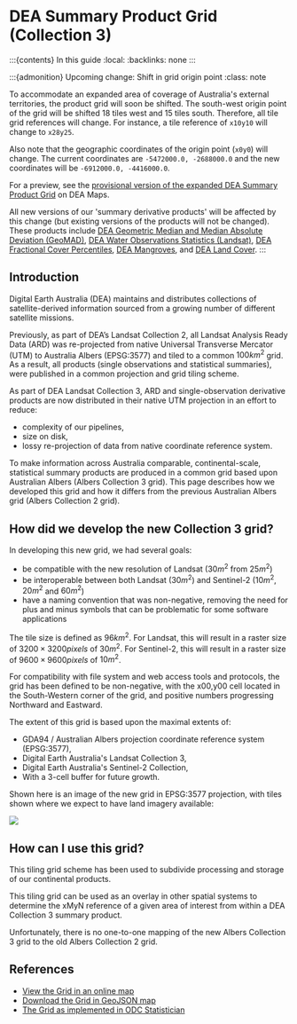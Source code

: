 # DEA Summary Product Grid (Collection 3)

:::{contents} In this guide
:local:
:backlinks: none
:::

:::{admonition} Upcoming change: Shift in grid origin point
:class: note

To accommodate an expanded area of coverage of Australia's external territories, the product grid will soon be shifted. The south-west origin point of the grid will be shifted 18 tiles west and 15 tiles south. Therefore, all tile grid references will change. For instance, a tile reference of `x10y10` will change to `x28y25`.

Also note that the geographic coordinates of the origin point (`x0y0`) will change. The current coordinates are `-5472000.0, -2688000.0` and the new coordinates will be `-6912000.0, -4416000.0`.

For a preview, see the [provisional version of the expanded DEA Summary Product Grid](https://maps.dea.ga.gov.au/#share=s-avXJqwjUtf55qGUmweYY5KYoVnI) on DEA Maps.

All new versions of our 'summary derivative products' will be affected by this change (but existing versions of the products will not be changed). These products include [DEA Geometric Median and Median Absolute Deviation (GeoMAD)](/data/product/dea-geometric-median-and-median-absolute-deviation-landsat/), [DEA Water Observations Statistics (Landsat)](/data/product/dea-water-observations-statistics-landsat/), [DEA Fractional Cover Percentiles](/data/product/dea-fractional-cover-percentiles-landsat/), [DEA Mangroves](/data/product/dea-mangrove-canopy-cover-landsat/), and [DEA Land Cover](/data/product/dea-land-cover-landsat/).
:::

## Introduction

Digital Earth Australia (DEA) maintains and distributes collections of
satellite-derived information sourced from a growing number of different
satellite missions.

Previously, as part of DEA’s Landsat Collection 2, all Landsat Analysis
Ready Data (ARD) was re-projected from native Universal Transverse
Mercator (UTM) to Australia Albers (EPSG:3577) and tiled to a common
$100km^2$ grid. As a result, all products (single observations and
statistical summaries), were published in a common projection and grid tiling scheme.

As part of DEA Landsat Collection 3, ARD and single-observation
derivative products are now distributed in their native UTM projection
in an effort to reduce:

* complexity of our pipelines,
* size on disk,
* lossy re-projection of data from native coordinate reference system.

To make information across Australia comparable, continental-scale, 
statistical summary products are produced in a common grid based upon 
Australian Albers (Albers Collection 3 grid). This page
describes how we developed this grid and how it differs from the
previous Australian Albers grid (Albers Collection 2 grid).

## How did we develop the new Collection 3 grid?

In developing this new grid, we had several goals:

* be compatible with the new resolution of Landsat ($30m^2$ from
   $25m^2$)
* be interoperable between both Landsat ($30m^2$) and Sentinel-2
   ($10m^2$, $20m^2$ and $60m^2$)
* have a naming convention that was non-negative, removing the need for
   plus and minus symbols that can be problematic for some software applications

The tile size is defined as $96km^2$. For Landsat, this will result
in a raster size of $3200 \times 3200 pixels$ of $30m^2$. For 
Sentinel-2, this will result in a raster size of $9600 \times 9600 pixels$ 
of $10m^2$.

For compatibility with file system and web access tools and protocols,
the grid has been defined to be non-negative, with the x00,y00 cell
located in the South-Western corner of the grid, and positive numbers
progressing Northward and Eastward.

The extent of this grid is based upon the maximal extents of:

* GDA94 / Australian Albers projection coordinate reference system
  (EPSG:3577),
* Digital Earth Australia's Landsat Collection 3,
* Digital Earth Australia's Sentinel-2 Collection,
* With a 3-cell buffer for future growth.

Shown here is an image of the new grid in EPSG:3577 projection, with tiles shown
where we expect to have land imagery available:

![](/_files/reference/collection_3_grid.jpeg)

## How can I use this grid?

This tiling grid scheme has been used to subdivide processing and
storage of our continental products.

This tiling grid can be used as an overlay in other spatial systems to
determine the xMyN reference of a given area of interest from within a
DEA Collection 3 summary product.

Unfortunately, there is no one-to-one mapping of the new Albers
Collection 3 grid to the old Albers Collection 2 grid.

## References

* [View the Grid in an online map](https://maps.dea.ga.gov.au/#share=s-yUPQrYI0zfAYDldoQSqxzHjpeKx)
* [Download the Grid in GeoJSON map](https://data.dea.ga.gov.au/derivative/ga_summary_grid_c3.geojson)
* [The Grid as implemented in ODC Statistician](https://github.com/opendatacube/odc-tools/blob/dff7b984464a4cc9d6bd9f6f444ef4a292c730d0/libs/dscache/odc/dscache/tools/tiling.py#L13-L41)
